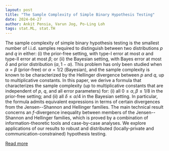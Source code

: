 ```yaml
---
layout: post
title: "The Sample Complexity of Simple Binary Hypothesis Testing"
date: 2024-04-27
author: Ankit Pensia, Varun Jog, Po-Ling Loh
tags: stat.ML, stat.TH
---
```


The sample complexity of simple binary hypothesis testing is the smallest number of i.i.d. samples required to distinguish between two distributions $p$ and $q$ in either: (i) the prior-free setting, with type-I error at most $\alpha$ and type-II error at most $\beta$; or (ii) the Bayesian setting, with Bayes error at most $\delta$ and prior distribution $(\alpha, 1-\alpha)$. This problem has only been studied when $\alpha = \beta$ (prior-free) or $\alpha = 1/2$ (Bayesian), and the sample complexity is known to be characterized by the Hellinger divergence between $p$ and $q$, up to multiplicative constants. In this paper, we derive a formula that characterizes the sample complexity (up to multiplicative constants that are independent of $p$, $q$, and all error parameters) for: (i) all $0 \le \alpha, \beta \le 1/8$ in the prior-free setting; and (ii) all $\delta \le \alpha/4$ in the Bayesian setting. In particular, the formula admits equivalent expressions in terms of certain divergences from the Jensen--Shannon and Hellinger families. The main technical result concerns an $f$-divergence inequality between members of the Jensen--Shannon and Hellinger families, which is proved by a combination of information-theoretic tools and case-by-case analyses. We explore applications of our results to robust and distributed (locally-private and communication-constrained) hypothesis testing.

[Read more](https://arxiv.org/abs/2403.16981)